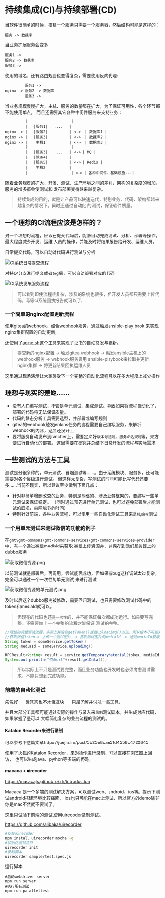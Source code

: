 # 持续集成(CI)与持续部署(CD)


当软件很简单的时候，搭建一个服务只需要一个服务器，然后结构可能是这样的：

```
服务 -> 数据库
```

当业务扩展服务会变多

```
服务1 ->
服务2 -> 数据库
服务3 ->
```

使用的域名，还有路由规则也变得复杂，需要使用反向代理:

```
         服务1 ->
nginx -> 服务2 -> 数据库
         服务3 ->
```

当业务规模慢慢扩大，主机、服务的数量都在扩大，为了保证可用性，各个环节都不能使用单点，
而且还需要其它各种中间件服务来支持业务：

```
         |                    |
         |   |服务1|   ....   |
nginx -> |   |服务2|          | <->  | 数据库1 |       
nginx -> |   |服务3|          | <->  | 数据库2 |
nginx -> |    主机1           | <->  | 数据库3 |
         |                    |     
         |   |服务3|   ....   | <-> | MQ |
         |   |服务4|          | 
         |   |服务5|          | <-> | Redis |
         |    主机2           | 
         |                    | <-> | 各种中间件、基础设施...| 
```

随着业务规模的扩大，开发、测试、生产环境之间的差别，架构的复杂度的增加，服务的增多都会使测试和
发布部署变得越来越复杂。

>持续集成的目的，就是让产品可以快速迭代，特别业务、代码、架构都越来越复杂的情况下。同时还通过自动化
的测试，保证软件质量。

## 一个理想的CI流程应该是怎样的？

对一个理想的流程，应该在提交代码后，能够自动完成测试、分析、部署等操作，最大程度减少开发、运维
人员的操作，并能及时将结果报告给开发、运维人员。

日常提交代码，可以自动对代码进行测试与分析

![CI系统日常提交流程](imgs/4持续集成与持续部署/CI系统日常提交流程.png)

对特定分支进行提交或者tag后，可以自动部署对应的代码

![CI系统发布服务流程](imgs/4持续集成与持续部署/CI系统发布服务流程.png)

>可以看到即使流程很复杂，涉及的系统也很多，但开发人员都只需要上传代码，再等ci系统回执报告就可以了。

### 一个简单的nginx配置更新流程

使用gitea的webhook，结合[webhook](https://github.com/adnanh/webhook)服务，通过触发ansible-play book
来实现nginx集群配置的自动更新。

还使用了[acme.sh](https://github.com/Neilpang/acme.sh)这个工具来实现了证书的自动签发与更新。

> 提交新的nginx配置 -> 触发gitea webhook -> 触发ansible主机上的webhook服务 -> 
webhook服务调用 ansible-playbook来拉取并更新nginx集群 -> 将更新结果回执运维人员

这里通过现场演示让大家感受下一个完整的自动化流程可以在多大程度上减少操作

## 理想与现实的差距……

- 没有人在编写测试，不管是单元测试，集成测试。导致如果将流程自动化了，部署的代码将无法保证质量。
- 代码的静态分析工具需要选型，并部署或编写规则
- gitea的webhook触发jenkins任务的流程需要自己编写服务，来解析webhook的内容，这里还没开工
- 要将服务自动发布到rancher上，需要定义好`版本号规则`，`服务命名规则`等，来方便进行自动化的部署。
这里需要在研究并总结下日常开发的流程与实际需求

## 一些测试的方法与工具

测试是分很多种的，单元测试、冒烟测试等……。由于系统模块、服务多，还可能需要对各个层级进行测试。
但这样太复杂，写测试的时间可能比写代码还要多……当前不现实，所以建议至少做到下面几点：

- 针对非简单增删改查的业务，特别是基础的、涉及业务框架的，要编写一些单元测试来保证稳定。
（同时通过预先进行单元测试，也可以避免部署后才能测试的囧况，实际能节约时间）
- 特别针对前端，各种业务流程，可以使用一些自动化测试工具来`录制`,`编写`测试

### 一个用单元测试来测试微信的功能的例子

在`gmt\gmt-commons\gmt-commons-services\gmt-commons-services-provider`中，有一个通过微信mediaid来获取
微信上传资源并，并保存到我们服务器上的dubbo服务

![获取微信资源.png](imgs/4持续集成与持续部署/获取微信资源.png)

以前测试就是部署后，再调用，尝试能否成功，但如果有bug这样调试太过复杂，完全可以通过一个一次性的单元测试
来进行测试

![获取微信资源的单元测试.png](imgs/4持续集成与持续部署/获取微信资源的单元测试.png)

及时以后这个dubbo服务被修改，需要回归测试，也只需要修改测试代码中的token和mediaId就可以。

>但现在的代码也还是`一次性`的，并不能保证每次都成功运行。如果要写完整，还需要加上一个完整的流程才能保证
测试的完整。

```java
//理想的完整测试流程，实际上并没有getToken()或者uploadImg()方法，所以根本不可能完成自动化的测试
//获取微信token-> 上传一个测试图片 -> 获取测试图片的mediaId -> 通过mediaId获取图片
String token = someService.getToken()
String mediaId = someService.uploadImg()

RPCResult<String> result = service.getTemporaryMaterial(token, mediaId);
System.out.println("资源url"+result.getData());
```

>所以实际上不只是测试要完整，而且业务功能也开发时也必须考虑测试需求，不能只想到完成功能。

### 前端的自动化测试

先说好……我其实也不太懂这块……只是了解并试过一些工具。

并且大部分工具都可能通过实际的操作与录入来`录制`测试脚本，并生成对应代码，如果掌握了是可以
大幅简化复杂的业务流程的测试的。

#### Katalon Recorder来进行录制

可以参考下这篇文章https://juejin.im/post/5b25e8cae51d4558c4720845

使用了火狐的Katalon Recorder，来对操作进行录制，可以直接在浏览器上回访，
也可以生成java、python等多端的代码。


#### macaca + uirecoder

https://macacajs.github.io/zh/introduction

Macaca 是一个多端的测试解决方案，可以测试web、android、ios等。提示下测试android搭建环境比较痛苦，
ios也只可能在mac上测试，所以官方的demo除非你是mac不然就不要试了。

这里只试验下前端的测试,使用uirecoder录制测试。

https://github.com/alibaba/uirecorder

```bash
#安装uirecoder
npm install uirecorder mocha -g
#初始化测试项目
uirecorder init
#录制脚本
uirecorder sample/test.spec.js
```

运行脚本

```
#启动webdriver server
npm run server
#执行所有测试
npm run paralleltest
```


## 
